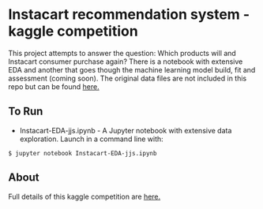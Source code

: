 # Instacart recommendation system - kaggle competition
This project attempts to answer the question: Which products will and Instacart consumer purchase again? There is a notebook with extensive EDA and another that goes though the machine learning model build, fit and assessment (coming soon). The original data files are not included in this repo but can be found [here.](https://www.kaggle.com/c/instacart-market-basket-analysis/data)


## To Run
* Instacart-EDA-jjs.ipynb - A Jupyter notebook with extensive data exploration. Launch in a command line with:
```
$ jupyter notebook Instacart-EDA-jjs.ipynb
```

## About
Full details of this kaggle competition are [here.](https://www.kaggle.com/c/instacart-market-basket-analysis)

